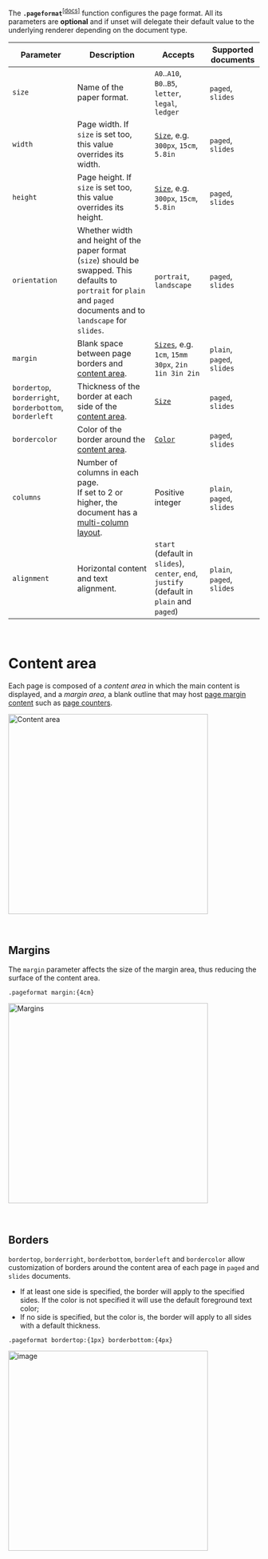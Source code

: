 The **`.pageformat`**<sup>[[docs]](https://quarkdown.com/docs/quarkdown-stdlib/com.quarkdown.stdlib.module.Document/pageformat.html)</sup> function configures the page format. All its parameters are **optional** and if unset will delegate their default value to the underlying renderer depending on the document type.

| Parameter | Description | Accepts | Supported documents |
|-----------|-------------|---------|-------------------------|
| `size` | Name of the paper format. | `A0`..`A10`, `B0`..`B5`, `letter`, `legal`, `ledger` | `paged`, `slides` |
| `width` | Page width. If `size` is set too, this value overrides its width. | [`Size`](sizes#size-single-size), e.g. `300px`, `15cm`, `5.8in` | `paged`, `slides` |
| `height` | Page height. If `size` is set too, this value overrides its height. | [`Size`](sizes#size-single-size), e.g. `300px`, `15cm`, `5.8in` | `paged`, `slides` |
| `orientation` | Whether width and height of the paper format (`size`) should be swapped. This defaults to `portrait` for `plain` and `paged` documents and to `landscape` for `slides`. | `portrait`, `landscape` | `paged`, `slides` |
| `margin` | Blank space between page borders and [content area](content-area). | [`Sizes`](sizes#size-group-sizes), e.g. `1cm`, `15mm 30px`, `2in 1in 3in 2in` | `plain`, `paged`, `slides` |
| `bordertop`, `borderright`, `borderbottom`, `borderleft` | Thickness of the border at each side of the [content area](content-area). | [`Size`](sizes) | `paged`, `slides` |
| `bordercolor` | Color of the border around the [content area](content-area). | [`Color`](color) | `paged`, `slides` |
| `columns` | Number of columns in each page.<br>If set to 2 or higher, the document has a [multi-column layout](multi%E2%80%90column-layout). | Positive integer | `plain`, `paged`, `slides` |
| `alignment` | Horizontal content and text alignment. | `start` (default in `slides`), `center`, `end`, `justify` (default in `plain` and `paged`) | `plain`, `paged`, `slides` |

&nbsp;

# Content area

Each page is composed of a *content area* in which the main content is displayed, and a *margin area*, a blank outline that may host [page margin content](page-margin-content) such as [page counters](page-counter).

<img width="400" alt="Content area" src="https://github.com/user-attachments/assets/aef08bca-e097-4822-8b16-2bb41f480f06">

&nbsp;

## Margins

The `margin` parameter affects the size of the margin area, thus reducing the surface of the content area.

```
.pageformat margin:{4cm}
```

<img width="400" alt="Margins" src="https://github.com/user-attachments/assets/01acf7a0-dfe8-4a74-bcaf-4df64351477b">

&nbsp;

## Borders

`bordertop`, `borderright`, `borderbottom`, `borderleft` and `bordercolor` allow customization of borders around the content area of each page in `paged` and `slides` documents.
- If at least one side is specified, the border will apply to the specified sides. If the color is not specified it will use the default foreground text color;
- If no side is specified, but the color is, the border will apply to all sides with a default thickness.

```
.pageformat bordertop:{1px} borderbottom:{4px}
```

<img width="400" alt="image" src="https://github.com/user-attachments/assets/639fec14-3c6b-4bf8-9b80-6c8cad620b1b" />

